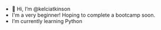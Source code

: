 - 👋 Hi, I’m @kelciatkinson
- I'm a very beginner! Hoping to complete a bootcamp soon.
- I’m currently learning Python 


<!---
kelciatkinson/kelciatkinson is a ✨ special ✨ repository because its `README.md` (this file) appears on your GitHub profile.
You can click the Preview link to take a look at your changes.
--->
